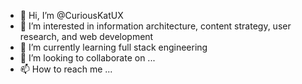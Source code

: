 - 👋 Hi, I’m @CuriousKatUX
- 👀 I’m interested in information architecture, content strategy, user research, and web development
- 🌱 I’m currently learning full stack engineering
- 💞️ I’m looking to collaborate on ...
- 📫 How to reach me ...

<!---
CuriousKatUX/CuriousKatUX is a ✨ special ✨ repository because its `README.md` (this file) appears on your GitHub profile.
You can click the Preview link to take a look at your changes.
--->

